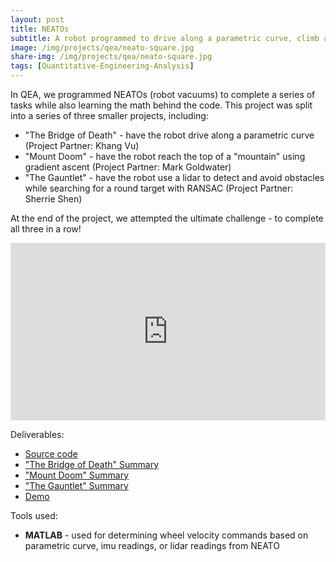 ```yaml
---
layout: post
title: NEATOs
subtitle: A robot programmed to drive along a parametric curve, climb a mountain, and navigate its surroundings
image: /img/projects/qea/neato-square.jpg
share-img: /img/projects/qea/neato-square.jpg
tags: [Quantitative-Engineering-Analysis]
---
```


In QEA, we programmed NEATOs (robot vacuums) to complete a series of tasks while also learning the math behind the code. This project was split into a series of three smaller projects, including:

+ "The Bridge of Death" - have the robot drive along a parametric curve (Project Partner: Khang Vu)
+ "Mount Doom" - have the robot reach the top of a "mountain" using gradient ascent (Project Partner: Mark Goldwater)
+ "The Gauntlet" - have the robot use a lidar to detect and avoid obstacles while searching for a round target with RANSAC (Project Partner: Sherrie Shen)

At the end of the project, we attempted the ultimate challenge - to complete all three in a row!

<style>.embed-container { position: relative; padding-bottom: 56.25%; height: 0; overflow: hidden; max-width: 100%; } .embed-container iframe, .embed-container object, .embed-container embed { position: absolute; top: 0; left: 0; width: 100%; height: 100%; }</style><div class='embed-container'><iframe src='https://www.youtube.com/embed/4bkSMio2Isw' frameborder='0' allowfullscreen></iframe></div>

Deliverables:
+ [Source code](https://github.com/AmyPhung/QEA-Final-Robo-Module)
+ ["The Bridge of Death" Summary](https://drive.google.com/open?id=1i_323PIKnWDFjGWYD3hyWexNj4EzgfE8)
+ ["Mount Doom" Summary](https://drive.google.com/open?id=11zRsVgRyRmD1Wi9bcW69h6P102_lkpzP)
+ ["The Gauntlet" Summary](https://drive.google.com/open?id=1CQp8nRaTRIm3vYceTcVGgrhNSVqzlWmn)
+ [Demo](https://youtu.be/4bkSMio2Isw)

Tools used:
- **MATLAB** - used for determining wheel velocity commands based on parametric curve, imu readings, or lidar readings from NEATO
